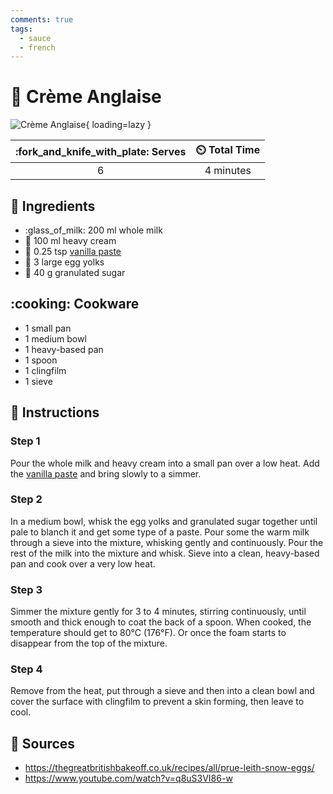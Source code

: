```yaml
---
comments: true
tags:
  - sauce
  - french
---
```

# :egg: Crème Anglaise

![Crème Anglaise](../assets/images/crème-anglaise.jpg){ loading=lazy }

| :fork_and_knife_with_plate: Serves | :timer_clock: Total Time |
|:----------------------------------:|:-----------------------: |
| 6 | 4 minutes |

## :salt: Ingredients

- :glass_of_milk: 200 ml whole milk
- :icecream: 100 ml heavy cream
- :icecream: 0.25 tsp [vanilla paste][1]
- :egg: 3 large egg yolks
- :candy: 40 g granulated sugar

## :cooking: Cookware

- 1 small pan
- 1 medium bowl
- 1 heavy-based pan
- 1 spoon
- 1 clingfilm
- 1 sieve

## :pencil: Instructions

### Step 1

Pour the whole milk and heavy cream into a small pan over a low heat. Add the [vanilla paste][1] and bring slowly to a
simmer.

### Step 2

In a medium bowl, whisk the egg yolks and granulated sugar together until pale to blanch it and get some type of a
paste. Pour some the warm milk through a sieve into the mixture, whisking gently and continuously. Pour the rest of the
milk into the mixture and whisk. Sieve into a clean, heavy-based pan and cook over a very low heat.

### Step 3

Simmer the mixture gently for 3 to 4 minutes, stirring continuously, until smooth and thick enough to coat the back of a
spoon. When cooked, the temperature should get to 80°C (176°F). Or once the foam starts to disappear from the top of
the mixture.

### Step 4

Remove from the heat, put through a sieve and then into a clean bowl and cover the surface with clingfilm to prevent a
skin forming, then leave to cool.

## :link: Sources

- <https://thegreatbritishbakeoff.co.uk/recipes/all/prue-leith-snow-eggs/>
- <https://www.youtube.com/watch?v=q8uS3VI86-w>

[1]: <../reference/equivalents-and-substitutes.md#vanilla>
